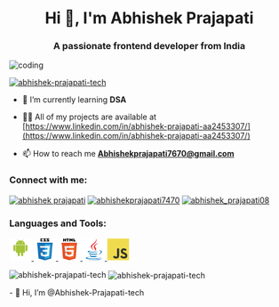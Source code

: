 <h1 align="center">Hi 👋, I'm Abhishek Prajapati</h1>
<h3 align="center">A passionate frontend developer from India</h3>
<IMG aligh="right" alt="coding"width="400" src = "https://user-images.githubusercontent.com/74038190/225813708-98b745f2-7d22-48cf-9150-083f1b00d6c9.gif">
<p align="left"> <a href="https://github.com/ryo-ma/github-profile-trophy"><img src="https://github-profile-trophy.vercel.app/?username=abhishek-prajapati-tech" alt="abhishek-prajapati-tech" /></a> </p>

- 🌱 I’m currently learning **DSA**

- 👨‍💻 All of my projects are available at [https://www.linkedin.com/in/abhishek-prajapati-aa2453307/](https://www.linkedin.com/in/abhishek-prajapati-aa2453307/)

- 📫 How to reach me **Abhishekprajapati7670@gmail.com**

<h3 align="left">Connect with me:</h3>
<p align="left">
<a href="https://linkedin.com/in/abhishek prajapati" target="blank"><img align="center" src="https://raw.githubusercontent.com/rahuldkjain/github-profile-readme-generator/master/src/images/icons/Social/linked-in-alt.svg" alt="abhishek prajapati" height="30" width="40" /></a>
<a href="https://instagram.com/abhishekprajapati7470" target="blank"><img align="center" src="https://raw.githubusercontent.com/rahuldkjain/github-profile-readme-generator/master/src/images/icons/Social/instagram.svg" alt="abhishekprajapati7470" height="30" width="40" /></a>
<a href="https://www.leetcode.com/abhishek_prajapati08" target="blank"><img align="center" src="https://raw.githubusercontent.com/rahuldkjain/github-profile-readme-generator/master/src/images/icons/Social/leet-code.svg" alt="abhishek_prajapati08" height="30" width="40" /></a>
</p>

<h3 align="left">Languages and Tools:</h3>
<p align="left"> <a href="https://developer.android.com" target="_blank" rel="noreferrer"> <img src="https://raw.githubusercontent.com/devicons/devicon/master/icons/android/android-original-wordmark.svg" alt="android" width="40" height="40"/> </a> <a href="https://www.w3schools.com/css/" target="_blank" rel="noreferrer"> <img src="https://raw.githubusercontent.com/devicons/devicon/master/icons/css3/css3-original-wordmark.svg" alt="css3" width="40" height="40"/> </a> <a href="https://www.w3.org/html/" target="_blank" rel="noreferrer"> <img src="https://raw.githubusercontent.com/devicons/devicon/master/icons/html5/html5-original-wordmark.svg" alt="html5" width="40" height="40"/> </a> <a href="https://www.java.com" target="_blank" rel="noreferrer"> <img src="https://raw.githubusercontent.com/devicons/devicon/master/icons/java/java-original.svg" alt="java" width="40" height="40"/> </a> <a href="https://developer.mozilla.org/en-US/docs/Web/JavaScript" target="_blank" rel="noreferrer"> <img src="https://raw.githubusercontent.com/devicons/devicon/master/icons/javascript/javascript-original.svg" alt="javascript" width="40" height="40"/> </a> </p>

<p><img align="left" src="https://github-readme-stats.vercel.app/api/top-langs?username=abhishek-prajapati-tech&show_icons=true&locale=en&layout=compact" alt="abhishek-prajapati-tech" /></p>

<p>&nbsp;<img align="center" src="https://github-readme-stats.vercel.app/api?username=abhishek-prajapati-tech&show_icons=true&locale=en" alt="abhishek-prajapati-tech" /></p>- 👋 Hi, I’m @Abhishek-Prajapati-tech

